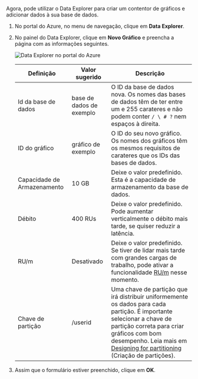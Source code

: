 Agora, pode utilizar o Data Explorer para criar um contentor de gráficos e adicionar dados à sua base de dados. 

1. No portal do Azure, no menu de navegação, clique em **Data Explorer**. 
2. No painel do Data Explorer, clique em **Novo Gráfico** e preencha a página com as informações seguintes.

    ![Data Explorer no portal do Azure](./media/cosmos-db-create-graph/azure-cosmosdb-data-explorer.png)

    Definição|Valor sugerido|Descrição
    ---|---|---
    Id da base de dados|base de dados de exemplo|O ID da base de dados nova. Os nomes das bases de dados têm de ter entre um e 255 carateres e não podem conter `/ \ # ?` nem espaços à direita.
    ID do gráfico|gráfico de exemplo|O ID do seu novo gráfico. Os nomes dos gráficos têm os mesmos requisitos de carateres que os IDs das bases de dados.
    Capacidade de Armazenamento| 10 GB|Deixe o valor predefinido. Esta é a capacidade de armazenamento da base de dados.
    Débito|400 RUs|Deixe o valor predefinido. Pode aumentar verticalmente o débito mais tarde, se quiser reduzir a latência.
    RU/m|Desativado|Deixe o valor predefinido. Se tiver de lidar mais tarde com grandes cargas de trabalho, pode ativar a funcionalidade [RU/m](../articles/cosmos-db/request-units-per-minute.md) nesse momento.
    Chave de partição|/userid|Uma chave de partição que irá distribuir uniformemente os dados para cada partição. É importante selecionar a chave de partição correta para criar gráficos com bom desempenho. Leia mais em [Designing for partitioning](../articles/cosmos-db/partition-data.md#designing-for-partitioning) (Criação de partições).

3. Assim que o formulário estiver preenchido, clique em **OK**.